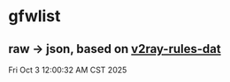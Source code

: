 # gfwlist
## raw -> json, based on [v2ray-rules-dat](https://github.com/Loyalsoldier/v2ray-rules-dat)
Fri Oct  3 12:00:32 AM CST 2025


